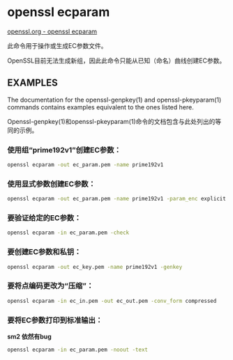 

<!-- @import "[TOC]" {cmd="toc" depthFrom=1 depthTo=6 orderedList=false} -->


# openssl ecparam

[openssl.org - openssl ecparam](https://www.openssl.org/docs/man3.0/man1/openssl-ecparam.html)

此命令用于操作或生成EC参数文件。

OpenSSL目前无法生成新组，因此此命令只能从已知（命名）曲线创建EC参数。

## EXAMPLES

The documentation for the openssl-genpkey(1) and openssl-pkeyparam(1) commands contains examples equivalent to the ones listed here.

Openssl-genpkey(1)和openssl-pkeyparam(1)命令的文档包含与此处列出的等同的示例。

### 使用组“prime192v1”创建EC参数：

```bash
openssl ecparam -out ec_param.pem -name prime192v1
```

### 使用显式参数创建EC参数：

```bash
openssl ecparam -out ec_param.pem -name prime192v1 -param_enc explicit
```

### 要验证给定的EC参数：

```bash
openssl ecparam -in ec_param.pem -check
```

### 要创建EC参数和私钥：

```bash
openssl ecparam -out ec_key.pem -name prime192v1 -genkey
```

### 要将点编码更改为“压缩”：

```bash
openssl ecparam -in ec_in.pem -out ec_out.pem -conv_form compressed
```

### 要将EC参数打印到标准输出：
**sm2 依然有bug**

```bash
openssl ecparam -in ec_param.pem -noout -text
```

